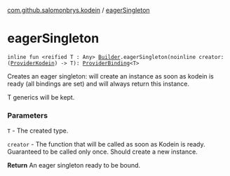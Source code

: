 [com.github.salomonbrys.kodein](index.md) / [eagerSingleton](.)

# eagerSingleton

`inline fun <reified T : Any> `[`Builder`](-kodein/-builder/index.md)`.eagerSingleton(noinline creator: (`[`ProviderKodein`](-provider-kodein/index.md)`) -> T): `[`ProviderBinding`](-provider-binding/index.md)`<T>`

Creates an eager singleton: will create an instance as soon as kodein is ready (all bindings are set) and will always return this instance.

T generics will be kept.

### Parameters

`T` - The created type.

`creator` - The function that will be called as soon as Kodein is ready. Guaranteed to be called only once. Should create a new instance.

**Return**
An eager singleton ready to be bound.

